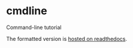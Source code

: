 # cmdline
Command-line tutorial

The formatted version is [hosted on readthedocs](https://command-line-tutorial.readthedocs.io/).
